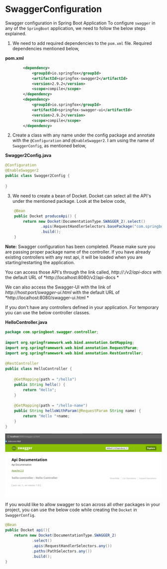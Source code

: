 # SwaggerConfiguration
Swagger configuration in Spring Boot Application
To configure ```swagger``` in any of the ```SpringBoot``` application, we need to follow the below steps explained.
1. We need to add required dependencies to the ```pom.xml``` file. Required dependencies mentioned below,

**pom.xml**
```xml
		<dependency>
			<groupId>io.springfox</groupId>
			<artifactId>springfox-swagger2</artifactId>
			<version>2.9.2</version>
			<scope>compile</scope>
		</dependency>
		<dependency>
			<groupId>io.springfox</groupId>
			<artifactId>springfox-swagger-ui</artifactId>
			<version>2.9.2</version>
			<scope>compile</scope>
		</dependency>
```
2. Create a class with any name under the config package and annotate with the ```@Configuration``` and ```@EnableSwagger2```. I am using the name of ```SwaggerConfig```, as mentioned below,

**Swagger2Config.java**
```java
@Configuration
@EnableSwagger2
public class Swagger2Config {

}
```

3. We need to create a bean of Docket. Docket can select all the API's under the mentioned package. Look at the below code,
```java
	@Bean
	public Docket produceApi() {
		return new Docket(DocumentationType.SWAGGER_2).select()
				.apis(RequestHandlerSelectors.basePackage("com.springboot.swagger.controller"))
				.build();
	}
```
**Note:** Swagger configuration has been completed. Please make sure you are passing proper package name of the controller. If you have already existing controllers with any rest api, it will be loaded when you are starting/restarting the application.

You can access those API's through the link called, *http://<host>:<port>/v2/api-docs* with the default URL of *http://localhost:8080/v2/api-docs *

We can also access the Swagger-UI with the link of *http://host:port/swagger-ui.html* with the default URL of *http://localhost:8080/swagger-ui.html *
	
If you don't have any controllers defined in your application. For temporary you can use the below controller classes.

**HelloController.java**
```java
package com.springboot.swagger.controller;

import org.springframework.web.bind.annotation.GetMapping;
import org.springframework.web.bind.annotation.RequestParam;
import org.springframework.web.bind.annotation.RestController;

@RestController
public class HelloController {

	@GetMapping(path = "/hello")
	public String hello() {
		return "Hello";
	}
	
	@GetMapping(path = "/hello-name")
	public String helloWithParam(@RequestParam String name) {
		return "Hello "+name;
	}
}
```
![Swagger-UI](https://github.com/Nallamachu/SwaggerConfiguration/blob/master/swagger-ui.PNG)

If you would like to allow swagger to scan across all other packages in your project, you can use the below code while creating the ```Docket``` in ```SwaggerConfig```.
```java
@Bean
public Docket api(){
    return new Docket(DocumentationType.SWAGGER_2)
            .select()
            .apis(RequestHandlerSelectors.any())
            .paths(PathSelectors.any())
            .build();
}
```
